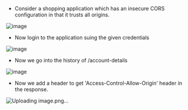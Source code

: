 - Consider a shopping application which has an insecure CORS configuration in that it trusts all origins.

![image](https://github.com/Akhilkj123/Portswigger/assets/65653010/72633863-e53a-4205-be6c-2d6324d93d4b)

- Now login to the application suing the given credentials

![image](https://github.com/Akhilkj123/Portswigger/assets/65653010/6463991e-1850-4805-8a4b-a3cd1890e385)

- Now we go into the history of /account-details

![image](https://github.com/Akhilkj123/Portswigger/assets/65653010/3251959a-384a-4669-aa63-06cf432db649)

- Now we add a header to get 'Access-Control-Allow-Origin' header in the response.

![Uploading image.png…]()

